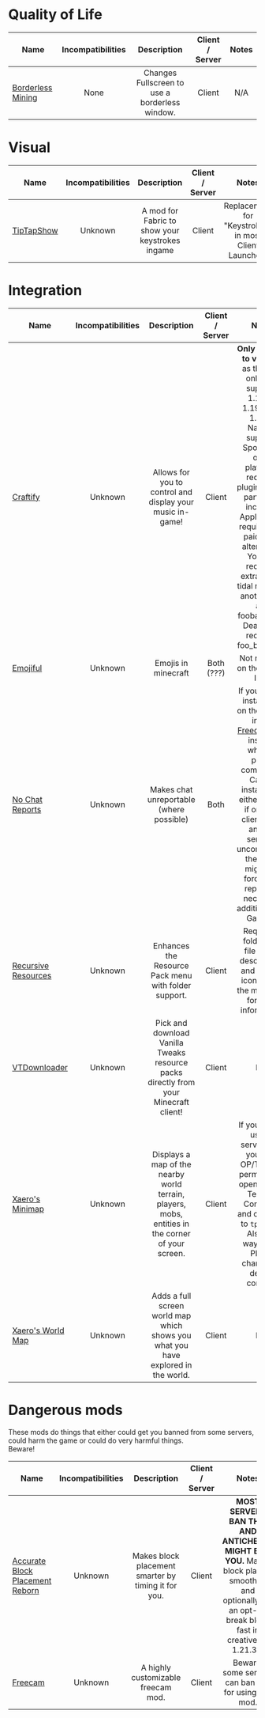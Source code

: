 <!-- TODO: sort from these
- [AdvancementInfo](https://www.curseforge.com/minecraft/mc-mods/advancementinfo)
- [Animatica](https://github.com/FoundationGames/Animatica)
- Better Mount HUD
- [CIT Resewn](https://citresewn.shcm.io/)
- [Capes](https://www.curseforge.com/minecraft/mc-mods/capes)
- [Custom Entity Models](https://github.com/dorianpb/cem)
- [Entity Texture Features](https://www.curseforge.com/minecraft/mc-mods/entity-texture-features-fabric)
- FabricSkyBoxes
- FabricSkyBoxes Interop
- Fabrishot
- Farsight Mod
- [FastQuit](https://modrinth.com/mod/fastquit)
- [LambDynamicLights](https://www.curseforge.com/minecraft/mc-mods/lambdynamiclights)
- [Main Menu Credits](https://isxander.dev)
- [MidnightControls](https://modrinth.com/mod/midnightcontrols)
- [Mixin Conflict Helper](https://isxander.dev)
- [MixinTrace](https://modrinth.com/mod/mixintrace)
- [Model Gap Fix](https://www.curseforge.com/minecraft/mc-mods/model-gap-fix)
- MoreChatHistory
- [No Chat Reports](https://www.curseforge.com/minecraft/mc-mods/no-chat-reports)
- [No Fade](https://www.curseforge.com/minecraft/mc-mods/no-fade)
- [OptiGUI](https://github.com/opekope2/OptiGUI)
- [Puzzle](https://www.midnightdust.eu/)
- [Zoomify](https://isxander.dev)
-->

# Quality of Life
| Name | Incompatibilities | Description | Client / Server | Notes |
| --- | :---: | :---: | :---: | :---: |
| [Borderless Mining](https://modrinth.com/mod/borderless-mining) | None | Changes Fullscreen to use a borderless window. | Client | N/A |

# Visual
| Name | Incompatibilities | Description | Client / Server | Notes |
| --- | :---: | :---: | :---: | :---: |
| [TipTapShow](https://modrinth.com/mod/tiptapshow) | Unknown | A mod for Fabric to show your keystrokes ingame | Client | Replacement for "Keystrokes" in most Client Launchers |

# Integration 
| Name | Incompatibilities | Description | Client / Server | Notes |
| --- | :---: | :---: | :---: | :---: |
| [Craftify](https://modrinth.com/mod/craftify) | Unknown | Allows for you to control and display your music in-game! | Client | **Only goes up to v1.12.0**, as the mod only now supports 1.19.0-1.19.2 and 1.19.4. Natively supports Spotify. All other platforms require a plugin or third party app, including Apple Music requiring the paid Cider alternative, Youtube requiring extra setup, tidal requiring another app and foobar2000 / DeaDBeeF requiring foo_beefweb. |
| [Emojiful](https://modrinth.com/mod/emojiful) | Unknown | Emojis in minecraft | Both (???) | Not required on the server, IIRC. |
| [No Chat Reports](https://modrinth.com/mod/no-chat-reports) | Unknown | Makes chat unreportable (where possible) | Both | If you cannot install NCR on the server, install [FreedomChat](https://modrinth.com/plugin/freedomchat) instead, which is plugin compatible. Can be installed on either or, but if only the client has it and the server is unconfigured, the game might still force chat reports. A necessary addition since Gaslight. |
| [Recursive Resources](https://modrinth.com/mod/recursiveresources) | Unknown | Enhances the Resource Pack menu with folder support. | Client | Requires a folder.json file to add descriptions and custom icons. Read the mod page for more information. |
| [VTDownloader](https://modrinth.com/mod/vtdownloader) | Unknown | Pick and download Vanilla Tweaks resource packs directly from your Minecraft client! | Client | N/A | 
| [Xaero's Minimap](https://modrinth.com/mod/xaeros-minimap) | Unknown | Displays a map of the nearby world terrain, players, mobs, entities in the corner of your screen. | Client | If you plan to use on servers and you have OP/Teleport permissions, open Default Teleport Command and change it to `tp x y z`. Also has waypoints. Please change the default controls. |
| [Xaero's World Map](https://modrinth.com/mod/xaeros-world-map) |  Unknown | Adds a full screen world map which shows you what you have explored in the world.  | Client | N/A | 

# Dangerous mods
These mods do things that either could get you banned from some servers, could harm the game or could do very harmful things.  
Beware!

| Name | Incompatibilities | Description | Client / Server | Notes |
| --- | :---: | :---: | :---: | :---: |
| [Accurate Block Placement Reborn](https://modrinth.com/mod/accurate-block-placement-reborn) | Unknown | Makes block placement smarter by timing it for you. | Client | **MOST SERVERS BAN THIS AND ANTICHEATS MIGHT BAN YOU.** Makes block placing smoother, and optionally (as an opt-in) break block fast in creative on 1.21.3+. |
| [Freecam](https://modrinth.com/mod/freecam) | Unknown | A highly customizable freecam mod. | Client | Beware, some servers can ban you for using this mod. |